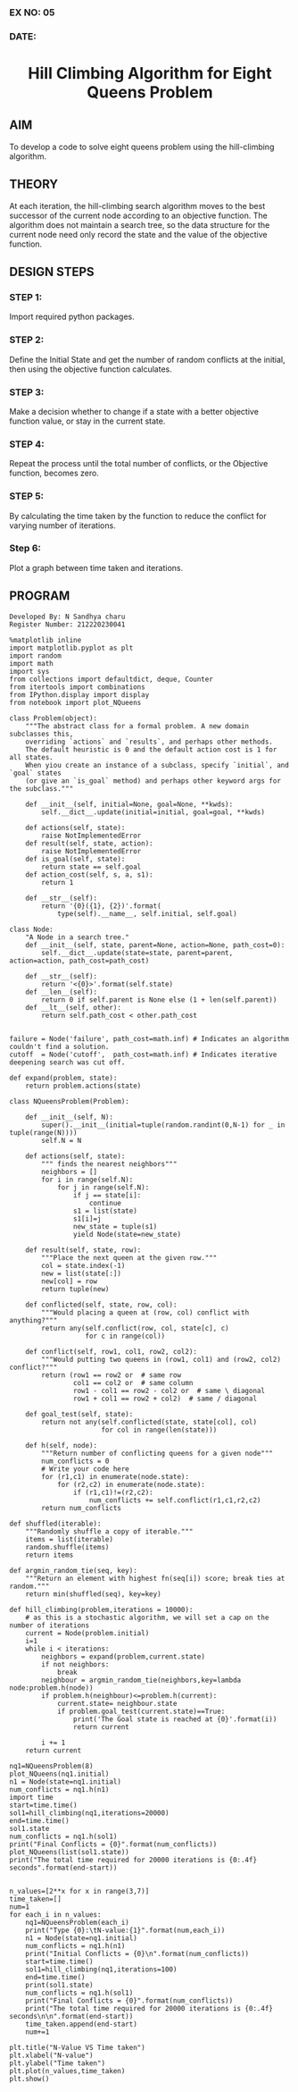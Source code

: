 ### EX NO: 05
### DATE:
# <p align="center">Hill Climbing Algorithm for Eight Queens Problem</p>

## AIM
To develop a code to solve eight queens problem using the hill-climbing algorithm.

## THEORY

At each iteration, the hill-climbing search algorithm moves to the best successor of the current node according to an objective function. The algorithm does not maintain a search tree, so the data structure for the current node need only record the state and the value of the objective function.

## DESIGN STEPS
### STEP 1:
Import required python packages.

### STEP 2:
Define the Initial State and get the number of random conflicts at the initial, then using the objective function calculates.

### STEP 3:
Make a decision whether to change if a state with a better objective function value, or stay in the current state.

### STEP 4:
Repeat the process until the total number of conflicts, or the Objective function, becomes zero.

### STEP 5:
By calculating the time taken by the function to reduce the conflict for varying number of iterations.

### Step 6:
Plot a graph between time taken and iterations.

## PROGRAM
```python3
Developed By: N Sandhya charu
Register Number: 212220230041

%matplotlib inline
import matplotlib.pyplot as plt
import random
import math
import sys
from collections import defaultdict, deque, Counter
from itertools import combinations
from IPython.display import display
from notebook import plot_NQueens

class Problem(object):
    """The abstract class for a formal problem. A new domain subclasses this,
    overriding `actions` and `results`, and perhaps other methods.
    The default heuristic is 0 and the default action cost is 1 for all states.
    When yiou create an instance of a subclass, specify `initial`, and `goal` states 
    (or give an `is_goal` method) and perhaps other keyword args for the subclass."""

    def __init__(self, initial=None, goal=None, **kwds): 
        self.__dict__.update(initial=initial, goal=goal, **kwds) 
        
    def actions(self, state):        
        raise NotImplementedError
    def result(self, state, action): 
        raise NotImplementedError
    def is_goal(self, state):        
        return state == self.goal
    def action_cost(self, s, a, s1): 
        return 1
    
    def __str__(self):
        return '{0}({1}, {2})'.format(
            type(self).__name__, self.initial, self.goal)

class Node:
    "A Node in a search tree."
    def __init__(self, state, parent=None, action=None, path_cost=0):
        self.__dict__.update(state=state, parent=parent, action=action, path_cost=path_cost)

    def __str__(self): 
        return '<{0}>'.format(self.state)
    def __len__(self): 
        return 0 if self.parent is None else (1 + len(self.parent))
    def __lt__(self, other): 
        return self.path_cost < other.path_cost


failure = Node('failure', path_cost=math.inf) # Indicates an algorithm couldn't find a solution.
cutoff  = Node('cutoff',  path_cost=math.inf) # Indicates iterative deepening search was cut off.

def expand(problem, state):
    return problem.actions(state)

class NQueensProblem(Problem):

    def __init__(self, N):
        super().__init__(initial=tuple(random.randint(0,N-1) for _ in tuple(range(N))))
        self.N = N

    def actions(self, state):
        """ finds the nearest neighbors"""
        neighbors = []
        for i in range(self.N):
            for j in range(self.N):
                if j == state[i]:
                    continue
                s1 = list(state)
                s1[i]=j
                new_state = tuple(s1)
                yield Node(state=new_state)

    def result(self, state, row):
        """Place the next queen at the given row."""
        col = state.index(-1)
        new = list(state[:])
        new[col] = row
        return tuple(new)

    def conflicted(self, state, row, col):
        """Would placing a queen at (row, col) conflict with anything?"""
        return any(self.conflict(row, col, state[c], c)
                   for c in range(col))

    def conflict(self, row1, col1, row2, col2):
        """Would putting two queens in (row1, col1) and (row2, col2) conflict?"""
        return (row1 == row2 or  # same row
                col1 == col2 or  # same column
                row1 - col1 == row2 - col2 or  # same \ diagonal
                row1 + col1 == row2 + col2)  # same / diagonal

    def goal_test(self, state):
        return not any(self.conflicted(state, state[col], col)
                       for col in range(len(state)))

    def h(self, node):
        """Return number of conflicting queens for a given node"""
        num_conflicts = 0
        # Write your code here
        for (r1,c1) in enumerate(node.state):
            for (r2,c2) in enumerate(node.state):
                if (r1,c1)!=(r2,c2):
                    num_conflicts += self.conflict(r1,c1,r2,c2) 
        return num_conflicts

def shuffled(iterable):
    """Randomly shuffle a copy of iterable."""
    items = list(iterable)
    random.shuffle(items)
    return items

def argmin_random_tie(seq, key):
    """Return an element with highest fn(seq[i]) score; break ties at random."""
    return min(shuffled(seq), key=key)

def hill_climbing(problem,iterations = 10000):
    # as this is a stochastic algorithm, we will set a cap on the number of iterations        
    current = Node(problem.initial)
    i=1
    while i < iterations:
        neighbors = expand(problem,current.state)
        if not neighbors:
            break
        neighbour = argmin_random_tie(neighbors,key=lambda node:problem.h(node))
        if problem.h(neighbour)<=problem.h(current):
            current.state= neighbour.state
            if problem.goal_test(current.state)==True:
                print('The Goal state is reached at {0}'.format(i))
                return current 
                
        i += 1        
    return current    

nq1=NQueensProblem(8)
plot_NQueens(nq1.initial)
n1 = Node(state=nq1.initial)
num_conflicts = nq1.h(n1)
import time
start=time.time()
sol1=hill_climbing(nq1,iterations=20000)
end=time.time()
sol1.state
num_conflicts = nq1.h(sol1)
print("Final Conflicts = {0}".format(num_conflicts))
plot_NQueens(list(sol1.state))
print("The total time required for 20000 iterations is {0:.4f} seconds".format(end-start))


n_values=[2**x for x in range(3,7)]
time_taken=[]
num=1
for each_i in n_values:
    nq1=NQueensProblem(each_i)
    print("Type {0}:\tN-value:{1}".format(num,each_i))
    n1 = Node(state=nq1.initial)
    num_conflicts = nq1.h(n1)
    print("Initial Conflicts = {0}\n".format(num_conflicts))
    start=time.time()
    sol1=hill_climbing(nq1,iterations=100)
    end=time.time()
    print(sol1.state)
    num_conflicts = nq1.h(sol1)
    print("Final Conflicts = {0}".format(num_conflicts))
    print("The total time required for 20000 iterations is {0:.4f} seconds\n\n".format(end-start))
    time_taken.append(end-start)
    num+=1
    
plt.title("N-Value VS Time taken")
plt.xlabel("N-value")
plt.ylabel("Time taken")
plt.plot(n_values,time_taken)
plt.show()
```
<br>
<br>
<br>
<br>
<br>
<br>
<br>
<br>
<br>
<br>
<br>
<br>
<br>
<br>
<br>
<br>
<br>
<br>
<br>
<br>
<br>
<br>
<br>
<br>
<br>
<br>

## OUTPUT:
#### when the iterations increase, to complete the search time increases too.
![image](https://user-images.githubusercontent.com/75235167/169865456-3c8dccbc-f9ed-4af2-86d4-15b64cc7ec69.png)

![image](https://user-images.githubusercontent.com/75235167/169865545-a520f994-b994-49b6-96f9-6061c67cb27e.png)

![image](https://user-images.githubusercontent.com/75235167/169865628-d31db8da-14b1-499d-bdea-76f794a51210.png)

![image](https://user-images.githubusercontent.com/75235167/169865729-eb7120f4-a037-444c-b840-d32c7fc5c3a6.png)

![image](https://user-images.githubusercontent.com/75235167/169865812-d4c4f793-8599-4abf-bedb-0f0ffa81dba8.png)

## Time Complexity Plot
#### Graph for various value of N and time(seconds)
![image](https://user-images.githubusercontent.com/75235167/169865899-876d324c-d95b-4353-9860-aecc2857643f.png)

## RESULT:
Hence, a code to solve eight queens problem using the hill-climbing algorithm has been implemented.

